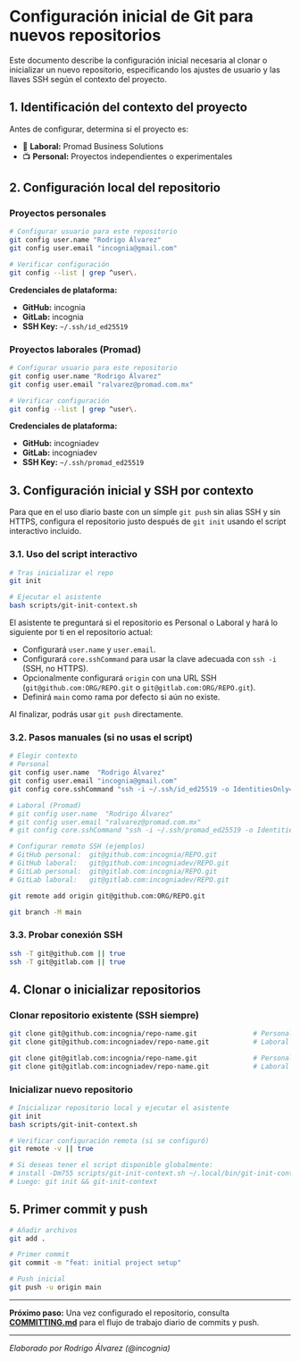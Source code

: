 # Configuración inicial de Git para nuevos repositorios

Este documento describe la configuración inicial necesaria al clonar o inicializar un nuevo repositorio, especificando los ajustes de usuario y las llaves SSH según el contexto del proyecto.

## 1. Identificación del contexto del proyecto

Antes de configurar, determina si el proyecto es:

- 💼 **Laboral:** Promad Business Solutions
- 📺 **Personal:** Proyectos independientes o experimentales

## 2. Configuración local del repositorio

### Proyectos personales

```bash
# Configurar usuario para este repositorio
git config user.name "Rodrigo Álvarez"
git config user.email "incognia@gmail.com"

# Verificar configuración
git config --list | grep ^user\.
```

**Credenciales de plataforma:**
- **GitHub:** incognia
- **GitLab:** incognia
- **SSH Key:** `~/.ssh/id_ed25519`

### Proyectos laborales (Promad)

```bash
# Configurar usuario para este repositorio
git config user.name "Rodrigo Álvarez"
git config user.email "ralvarez@promad.com.mx"

# Verificar configuración
git config --list | grep ^user\.
```

**Credenciales de plataforma:**

- **GitHub:** incogniadev
- **GitLab:** incogniadev
- **SSH Key:** `~/.ssh/promad_ed25519`

## 3. Configuración inicial y SSH por contexto

Para que en el uso diario baste con un simple `git push` sin alias SSH y sin HTTPS, configura el repositorio justo después de `git init` usando el script interactivo incluido.

### 3.1. Uso del script interactivo

```bash
# Tras inicializar el repo
git init

# Ejecutar el asistente
bash scripts/git-init-context.sh
```

El asistente te preguntará si el repositorio es Personal o Laboral y hará lo siguiente por ti en el repositorio actual:

- Configurará `user.name` y `user.email`.
- Configurará `core.sshCommand` para usar la clave adecuada con `ssh -i` (SSH, no HTTPS).
- Opcionalmente configurará `origin` con una URL SSH (`git@github.com:ORG/REPO.git` o `git@gitlab.com:ORG/REPO.git`).
- Definirá `main` como rama por defecto si aún no existe.

Al finalizar, podrás usar `git push` directamente.

### 3.2. Pasos manuales (si no usas el script)

```bash
# Elegir contexto
# Personal
git config user.name  "Rodrigo Álvarez"
git config user.email "incognia@gmail.com"
git config core.sshCommand "ssh -i ~/.ssh/id_ed25519 -o IdentitiesOnly=yes"

# Laboral (Promad)
# git config user.name  "Rodrigo Álvarez"
# git config user.email "ralvarez@promad.com.mx"
# git config core.sshCommand "ssh -i ~/.ssh/promad_ed25519 -o IdentitiesOnly=yes"

# Configurar remoto SSH (ejemplos)
# GitHub personal:  git@github.com:incognia/REPO.git
# GitHub laboral:   git@github.com:incogniadev/REPO.git
# GitLab personal:  git@gitlab.com:incognia/REPO.git
# GitLab laboral:   git@gitlab.com:incogniadev/REPO.git

git remote add origin git@github.com:ORG/REPO.git

git branch -M main
```

### 3.3. Probar conexión SSH

```bash
ssh -T git@github.com || true
ssh -T git@gitlab.com || true
```

## 4. Clonar o inicializar repositorios

### Clonar repositorio existente (SSH siempre)

```bash
git clone git@github.com:incognia/repo-name.git              # Personal GitHub
git clone git@github.com:incogniadev/repo-name.git           # Laboral GitHub

git clone git@gitlab.com:incognia/repo-name.git              # Personal GitLab
git clone git@gitlab.com:incogniadev/repo-name.git           # Laboral GitLab
```

### Inicializar nuevo repositorio

```bash
# Inicializar repositorio local y ejecutar el asistente
git init
bash scripts/git-init-context.sh

# Verificar configuración remota (si se configuró)
git remote -v || true

# Si deseas tener el script disponible globalmente:
# install -Dm755 scripts/git-init-context.sh ~/.local/bin/git-init-context
# Luego: git init && git-init-context
```

## 5. Primer commit y push

```bash
# Añadir archivos
git add .

# Primer commit
git commit -m "feat: initial project setup"

# Push inicial
git push -u origin main
```

---

**Próximo paso:** Una vez configurado el repositorio, consulta **[COMMITTING.md](./COMMITTING.md)** para el flujo de trabajo diario de commits y push.

---

*Elaborado por Rodrigo Álvarez (@incognia)*
